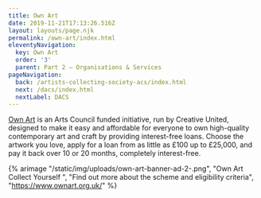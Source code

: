 ```yaml
---
title: Own Art
date: 2019-11-21T17:13:26.516Z
layout: layouts/page.njk
permalink: /own-art/index.html
eleventyNavigation:
  key: Own Art
  order: '3'
  parent: Part 2 – Organisations & Services
pageNavigation:
  back: /artists-collecting-society-acs/index.html
  next: /dacs/index.html
  nextLabel: DACS
---
```

[Own Art](https://www.ownart.org.uk/) is an Arts Council funded initiative, run by Creative United, designed to make it easy and affordable for everyone to own high-quality contemporary art and craft by providing interest-free loans. Choose the artwork you love, apply for a loan from as little as £100 up to £25,000, and pay it back over 10 or 20 months, completely interest-free.

{% arimage "/static/img/uploads/own-art-banner-ad-2-.png", "Own Art Collect Yourself ", "Find out more about the scheme and eligibility criteria", "https://www.ownart.org.uk/" %}
